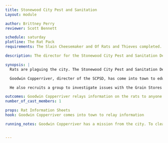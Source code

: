```yaml
---
title: Stonewood City Pest and Sanitation
Layout: module

author: Brittney Perry
reviewer: Scott Bennett

schedule: saturday
plotline: The Rat Pack
requirements: The Slain Cheesemaker and Of Rats and Thieves completed.  

description: The director for the Stonewood City Pest and Sanitation Department has personally come into town to ask for help in eliminating the Giant Rat plague that is threatening the city.

synopsis: | 
  Rats are plaguing the city. The Stonewood City Pest and Sanitation Department have finished an evaluation and have concluded that the rats, which are of the Giant variety, are breeding at an extraordinary rate thanks to a mild winter, an early spring, and thousands of pounds of grain and other foodstuffs left over from the Orc army. It seems as though the Orcs were keeping the population in check as well, and without rat extermination patrols around the grain and food stores, the rats have moved in and thrived. They are becoming well established in the grain stores and silos, the storehouses, the garbage and refuse site, the surrounding farms, and the city itself. The City of Stonewood has put a bounty on rat tails to try and decrease the population before they become a real problem. They are offering 1 silver per rat tail.

  Goodwin Copperriver, directer of the SCPSD, has come into town to educate the adventurers on the rats and explain the bounty. He will relay information on the rats and their habits. He will leave information on the rats with anyone who wants it, and will inform the adventurers that the Black Anvil Company will be coming around periodically to collect their rat tails.

  He also recruits a group to investigate issues with the Grain Stores which is ran as "A Grainy Situation"

outcomes: Goodwin Copperriver relays information on the rats to anyone who is interested
number_of_cast_members: 1

props: Rat Information Sheets
hook: Goodwin Copperriver comes into town to relay information

running_notes: Goodwin Copperriver has a mission from the city. To clear out the grain stores of the city, of which there are three.


---
```

